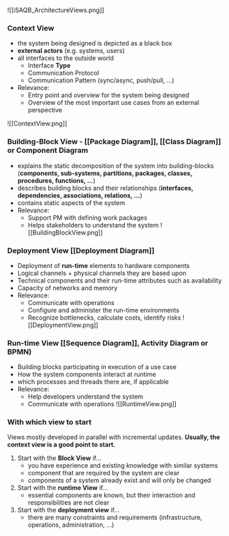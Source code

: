 

![[iSAQB_ArchitectureViews.png]]


### Context View
- the system being designed is depicted as a black box
- **external actors** (e.g. systems, users)
- all interfaces to the outside world
	- Interface **Type**
	- Communication Protocol
	- Communication Pattern (sync/async, push/pull, ...)
- Relevance:
	- Entry point and overview for the system being designed
	- Overview of the most important use cases from an external perspective

![[ContextView.png]]
### Building-Block View - [[Package Diagram]], [[Class Diagram]] or Component Diagram
- explains the static decomposition of the system into building-blocks (**components, sub-systems, partitions, packages, classes, procedures, functions, ...**)
- describes building blocks and their relationships (**interfaces, dependencies, associations, relations, ...**)
- contains static aspects of the system
- Relevance:
	- Support PM with defining work packages
	- Helps stakeholders to understand the system
![[BuildingBlockView.png]]

### Deployment View [[Deployment Diagram]]
- Deployment of **run-time** elements to hardware components
- Logical channels + physical channels they are based upon
- Technical components and their run-time attributes such as availability
- Capacity of networks and memory
- Relevance:
	- Communicate with operations
	- Configure and administer the run-time environments
	- Recognize bottlenecks, calculate costs, identify risks
![[DeploymentView.png]]

### Run-time View [[Sequence Diagram]], Activity Diagram or BPMN)
- Building blocks participating in execution of a use case
- How the system components interact at runtime
- which processes and threads there are, if applicable
- Relevance:
	- Help developers understand the system
	- Communicate with operations
![[RuntimeView.png]]
### With which view to start

Views mostly developed in parallel with incremental updates.
**Usually, the context view is a good point to start.**

1. Start with the **Block View** if...
	- you have experience and existing knowledge with similar systems
	- component that are required by the system are clear
	- components of a system already exist and will only be changed
1. Start with the **runtime View** if...
	- essential components are known, but their interaction and responsibilities are not clear
1. Start with the **deployment view** if...
	- there are many constraints and requirements (infrastructure, operations, administration, ...)